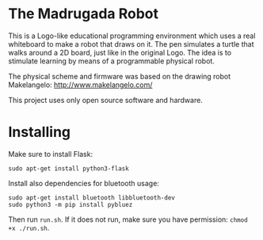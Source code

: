 # The Madrugada Robot

This is a Logo-like educational programming environment which uses a real whiteboard to make a robot that draws on it. The pen simulates a turtle that walks around a 2D board, just like in the original Logo. The idea is to stimulate learning by means of a programmable physical robot.

The physical scheme and firmware was based on the drawing robot Makelangelo: http://www.makelangelo.com/

This project uses only open source software and hardware.

# Installing

Make sure to install Flask:
```
sudo apt-get install python3-flask
```

Install also dependencies for bluetooth usage:

```
sudo apt-get install bluetooth libbluetooth-dev
sudo python3 -m pip install pybluez
```

Then run `run.sh`. If it does not run, make sure you have permission: `chmod +x ./run.sh`.
 
